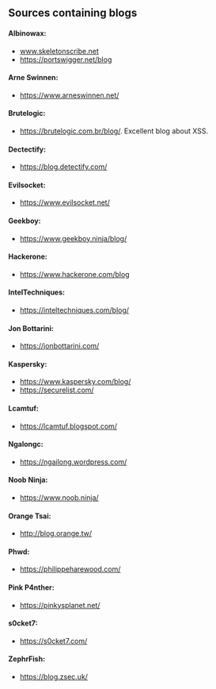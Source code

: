 ## Sources containing blogs

#### Albinowax:
  * www.skeletonscribe.net
  * https://portswigger.net/blog
  
#### Arne Swinnen:
  * https://www.arneswinnen.net/
  
#### Brutelogic:
  * https://brutelogic.com.br/blog/. Excellent blog about XSS.

#### Dectectify:
  * https://blog.detectify.com/
  
#### Evilsocket:
  * https://www.evilsocket.net/
  
#### Geekboy:
  * https://www.geekboy.ninja/blog/
  
#### Hackerone:
  * https://www.hackerone.com/blog

#### IntelTechniques:
  * https://inteltechniques.com/blog/
  
#### Jon Bottarini:
  * https://jonbottarini.com/

#### Kaspersky:
  * https://www.kaspersky.com/blog/
  * https://securelist.com/

#### Lcamtuf:
  * https://lcamtuf.blogspot.com/
  
#### Ngalongc:
  * https://ngailong.wordpress.com/
  
#### Noob Ninja:
  * https://www.noob.ninja/

#### Orange Tsai:
  * http://blog.orange.tw/

#### Phwd:
  * https://philippeharewood.com/

#### Pink P4nther:
  * https://pinkysplanet.net/
  
#### s0cket7:
  * https://s0cket7.com/

#### ZephrFish:
  * https://blog.zsec.uk/
